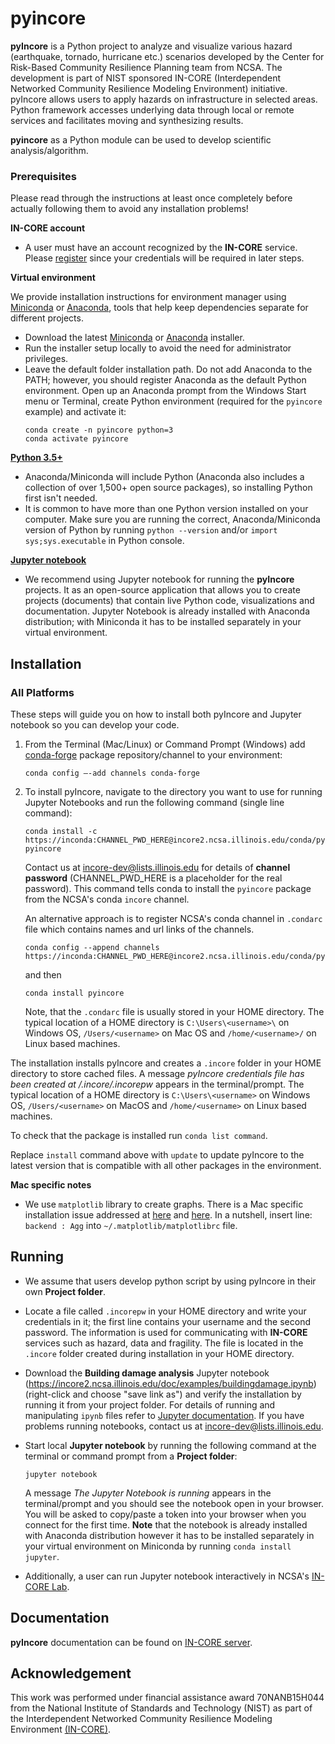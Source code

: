 # pyincore

**pyIncore** is a Python project to analyze and visualize various hazard (earthquake, tornado, hurricane etc.) 
scenarios developed by the Center for Risk-Based Community Resilience Planning team from NCSA. 
The development is part of NIST sponsored IN-CORE (Interdependent Networked Community Resilience Modeling 
Environment) initiative. pyIncore allows users to apply hazards on infrastructure in selected areas. 
Python framework accesses underlying data through local or remote services and facilitates moving and synthesizing 
results.
                      
**pyincore** as a Python module can be used to develop scientific analysis/algorithm.

### Prerequisites

Please read through the instructions at least once completely before actually following them to avoid any installation problems!

**IN-CORE account**

- A user must have an account recognized by the **IN-CORE** service. Please [register](https://identity.ncsa.illinois.edu/register/UUMK36FU2M) 
since your credentials will be required in later steps.

**Virtual environment**

We provide installation instructions for environment manager using [Miniconda](https://docs.conda.io/en/latest/miniconda.html) or [Anaconda](https://www.anaconda.com/distribution/), tools that help keep dependencies separate for different projects. 
- Download the latest [Miniconda](https://docs.conda.io/en/latest/miniconda.html) or [Anaconda](https://www.anaconda.com/distribution/#download-section) installer.
- Run the installer setup locally to avoid the need for administrator privileges.
- Leave the default folder installation path. Do not add Anaconda to the PATH; however, you should register Anaconda as the default Python environment.
Open up an Anaconda prompt from the Windows Start menu or Terminal, create Python environment (required for the `pyincore` example) and activate it:
    ```
    conda create -n pyincore python=3
    conda activate pyincore
    ```
        
[**Python 3.5+**](https://www.python.org)

- Anaconda/Miniconda will include Python (Anaconda also includes a collection of over 1,500+ open source packages), so installing Python first isn't needed. 
- It is common to have more than one Python version installed on your computer. Make sure you are running the correct, Anaconda/Miniconda version of Python by running `python --version` and/or `import sys;sys.executable` in Python console.
    
[**Jupyter notebook**](https://jupyter.org/) 

- We recommend using Jupyter notebook for running the **pyIncore** projects. 
It as an open-source application that allows you to create projects (documents) that contain live Python code, 
visualizations and documentation. Jupyter Notebook is already installed with Anaconda distribution; with Miniconda it has to be installed separately in your virtual environment.

## Installation

### All Platforms
 
These steps will guide you on how to install both pyIncore and Jupyter notebook so you can develop your code.

1. From the Terminal (Mac/Linux) or Command Prompt (Windows) add [conda-forge](https://conda-forge.org/) package repository/channel to your environment:
    ```
    conda config –-add channels conda-forge
    ```

2. To install pyIncore, navigate to the directory you want to use for running Jupyter Notebooks and run the following command (single line command):
    ```
    conda install -c https://inconda:CHANNEL_PWD_HERE@incore2.ncsa.illinois.edu/conda/pyincore/ pyincore
    ```
    Contact us at [incore-dev@lists.illinois.edu](mailto:incore-dev@lists.illinois.edu) for details of **channel password** (CHANNEL_PWD_HERE is a placeholder for the real password). This command tells conda to install the ``pyincore`` package from the NCSA's conda ``incore`` channel.

    An alternative approach is to register NCSA's conda channel in `.condarc` file which contains names and url links of the channels.
    ```
    conda config --append channels https://inconda:CHANNEL_PWD_HERE@incore2.ncsa.illinois.edu/conda/pyincore/
    ```
    and then
     ```
    conda install pyincore
    ```
   Note, that the `.condarc` file is usually stored in your HOME directory. The typical location of a HOME directory is `C:\Users\<username>\` on Windows OS, `/Users/<username>` on Mac OS and `/home/<username>/` on Linux based machines.

The installation installs pyIncore and creates a `.incore` folder in your HOME directory to store cached files. 
A message *pyIncore credentials file has been created at <HOME directory>/.incore/.incorepw* appears 
in the terminal/prompt. The typical location of a HOME directory is `C:\Users\<username>` on Windows OS, `/Users/<username>` on MacOS 
and `/home/<username>` on Linux based machines.

To check that the package is installed run `conda list command`.

Replace `install` command above with `update` to update pyIncore to the latest version that is compatible with all other packages in the environment.

**Mac specific notes**
    
- We use `matplotlib` library to create graphs. There is a Mac specific installation issue addressed at [here](https://stackoverflow.com/questions/4130355/python-matplotlib-framework-under-macosx) and 
[here](https://stackoverflow.com/questions/21784641/installation-issue-with-matplotlib-python). In a nutshell, 
insert line: `backend : Agg` into `~/.matplotlib/matplotlibrc` file.

## Running

- We assume that users develop python script by using pyIncore in their own **Project folder**.
- Locate a file called `.incorepw` in your HOME directory and write your credentials in it; the first line contains your username and the second password. 
The information is used for communicating with **IN-CORE** services such as hazard, data and fragility. 
The file is located in the `.incore` folder created during installation in your HOME directory.

- Download the **Building damage analysis** Jupyter notebook (<https://incore2.ncsa.illinois.edu/doc/examples/buildingdamage.ipynb>) (right-click and choose "save link as") 
and verify the installation by running it from your project folder. For details of running and manipulating `ipynb` files refer 
to [Jupyter documentation](https://jupyter.readthedocs.io/en/latest/running.html#running). If you have problems running notebooks, contact us at [incore-dev@lists.illinois.edu](mailto:incore-dev@lists.illinois.edu).

- Start local **Jupyter notebook** by running the following command at the terminal or command prompt from a **Project folder**:
    ```
    jupyter notebook
    ```
       
    A message *The Jupyter Notebook is running* appears in the terminal/prompt 
    and you should see the notebook open in your browser. 
    You will be asked to copy/paste a token into your browser when you connect 
    for the first time. **Note** that the notebook is already installed with Anaconda 
    distribution however it has to be installed separately in your virtual environment 
    on Miniconda by running `conda install jupyter`.

- Additionally, a user can run Jupyter notebook interactively in NCSA's [IN-CORE Lab](https://incore-lab.ncsa.illinois.edu/hub/login).


## Documentation

**pyIncore** documentation can be found on [IN-CORE server](https://incore2.ncsa.illinois.edu/).


## Acknowledgement
This work was performed under financial assistance award 70NANB15H044 from 
the National Institute of Standards and Technology (NIST) as part of 
the Interdependent Networked Community Resilience Modeling 
Environment [(IN-CORE)](http://resilience.colostate.edu/in_core.shtml).